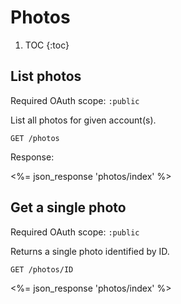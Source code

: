 # Photos

1. TOC
{:toc}

## List photos

Required OAuth scope: `:public`

List all photos for given account(s).

~~~
GET /photos
~~~

Response:

<%= json_response 'photos/index' %>

## Get a single photo

Required OAuth scope: `:public`

Returns a single photo identified by ID.

~~~
GET /photos/ID
~~~

<%= json_response 'photos/index' %>
